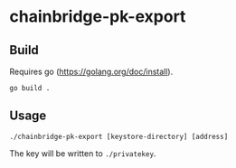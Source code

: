 # chainbridge-pk-export

## Build
Requires go (https://golang.org/doc/install).
```
go build .
```

## Usage
```
./chainbridge-pk-export [keystore-directory] [address]
```
The key will be written to `./privatekey`.